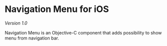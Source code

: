 Navigation Menu for iOS
=============
*Version 1.0*

Navigation Menu is an Objective-C component that adds possibility to show menu from navigation bar.
